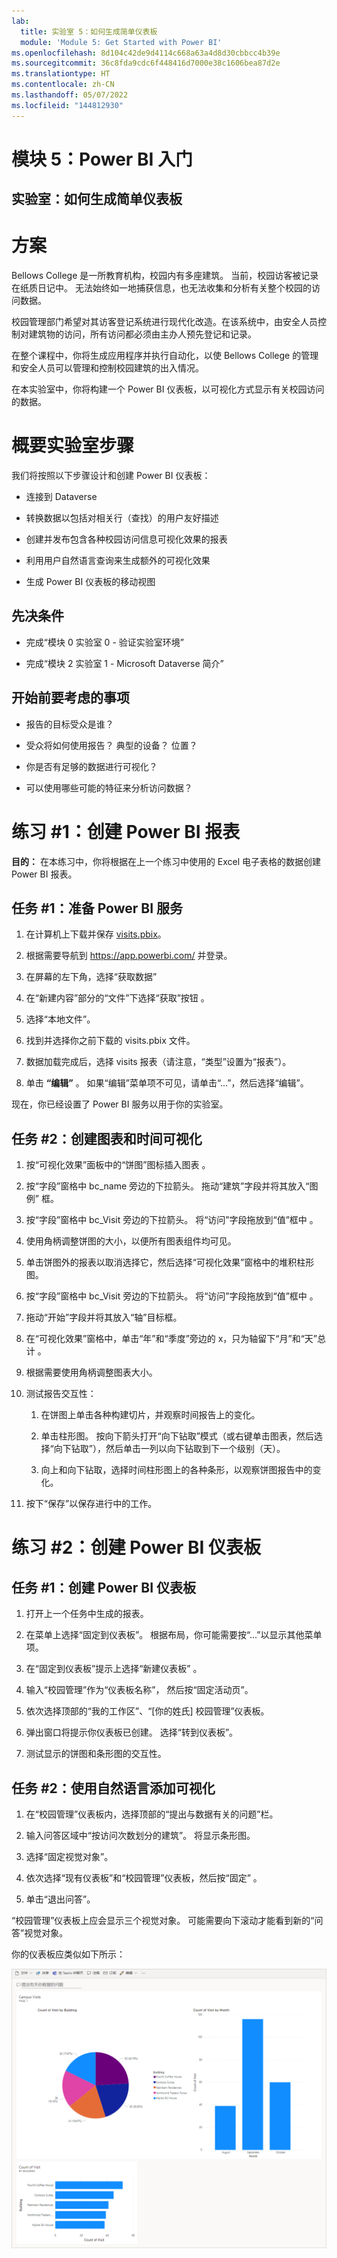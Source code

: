 ```yaml
---
lab:
  title: 实验室 5：如何生成简单仪表板
  module: 'Module 5: Get Started with Power BI'
ms.openlocfilehash: 8d104c42de9d4114c668a63a4d8d30cbbcc4b39e
ms.sourcegitcommit: 36c8fda9cdc6f448416d7000e38c1606bea87d2e
ms.translationtype: HT
ms.contentlocale: zh-CN
ms.lasthandoff: 05/07/2022
ms.locfileid: "144812930"
---
```

# <a name="module-5-get-started-with-power-bi"></a>模块 5：Power BI 入门
## <a name="lab-how-to-build-a-simple-dashboard"></a>实验室：如何生成简单仪表板

# <a name="scenario"></a>方案

Bellows College 是一所教育机构，校园内有多座建筑。 当前，校园访客被记录在纸质日记中。 无法始终如一地捕获信息，也无法收集和分析有关整个校园的访问数据。

校园管理部门希望对其访客登记系统进行现代化改造。在该系统中，由安全人员控制对建筑物的访问，所有访问都必须由主办人预先登记和记录。

在整个课程中，你将生成应用程序并执行自动化，以使 Bellows College 的管理和安全人员可以管理和控制校园建筑的出入情况。

在本实验室中，你将构建一个 Power BI 仪表板，以可视化方式显示有关校园访问的数据。

# <a name="high-level-lab-steps"></a>概要实验室步骤

我们将按照以下步骤设计和创建 Power BI 仪表板：

-   连接到 Dataverse

-   转换数据以包括对相关行（查找）的用户友好描述

-   创建并发布包含各种校园访问信息可视化效果的报表

-   利用用户自然语言查询来生成额外的可视化效果

-   生成 Power BI 仪表板的移动视图

## <a name="prerequisites"></a>先决条件

-   完成“模块 0 实验室 0 - 验证实验室环境”

-   完成“模块 2 实验室 1 - Microsoft Dataverse 简介”

## <a name="things-to-consider-before-you-begin"></a>开始前要考虑的事项

-   报告的目标受众是谁？

-   受众将如何使用报告？ 典型的设备？ 位置？

-   你是否有足够的数据进行可视化？

-   可以使用哪些可能的特征来分析访问数据？

# <a name="exercise-1-create-power-bi-report"></a>练习 \#1：创建 Power BI 报表

**目的：** 在本练习中，你将根据在上一个练习中使用的 Excel 电子表格的数据创建 Power BI 报表。

## <a name="task-1-prepare-power-bi-service"></a>任务 \#1：准备 Power BI 服务

1.  在计算机上下载并保存 [visits.pbix](https://github.com/MicrosoftLearning/PL-900-Microsoft-Power-Platform-Fundamentals/raw/master/Allfiles/visits.pbix)。

2.  根据需要导航到 <https://app.powerbi.com/> 并登录。

3.  在屏幕的左下角，选择“获取数据”

4.  在“新建内容”部分的“文件”下选择“获取”按钮  。

5.  选择“本地文件”。

6.  找到并选择你之前下载的 visits.pbix 文件。

7.  数据加载完成后，选择 visits 报表（请注意，“类型”设置为“报表”）。 

8.  单击 **“编辑”** 。 如果“编辑”菜单项不可见，请单击“...”，然后选择“编辑”。  

现在，你已经设置了 Power BI 服务以用于你的实验室。 

## <a name="task-2-create-chart-and-time-visualizations"></a>任务 \#2：创建图表和时间可视化

1.  按“可视化效果”面板中的“饼图”图标插入图表 。

2.  按“字段”窗格中 bc_name 旁边的下拉箭头。 拖动“建筑”字段并将其放入“图例” 框。

3.  按“字段”窗格中 bc_Visit 旁边的下拉箭头。 将“访问”字段拖放到“值”框中 。

4.  使用角柄调整饼图的大小，以便所有图表组件均可见。

5.  单击饼图外的报表以取消选择它，然后选择“可视化效果”窗格中的堆积柱形图。

6.  按“字段”窗格中 bc_Visit 旁边的下拉箭头。 将“访问”字段拖放到“值”框中 。

7.  拖动“开始”字段并将其放入“轴”目标框。

8.  在“可视化效果”窗格中，单击“年”和“季度”旁边的 x，只为轴留下“月”和“天”总计    。

9.  根据需要使用角柄调整图表大小。

10. 测试报告交互性：

    1.  在饼图上单击各种构建切片，并观察时间报告上的变化。

    2.  单击柱形图。 按向下箭头打开“向下钻取”模式（或右键单击图表，然后选择“向下钻取”），然后单击一列以向下钻取到下一个级别（天）。  
    
    3.  向上和向下钻取，选择时间柱形图上的各种条形，以观察饼图报告中的变化。

11. 按下“保存”以保存进行中的工作。

# <a name="exercise-2-create-power-bi-dashboard"></a>练习 \#2：创建 Power BI 仪表板

## <a name="task-1-create-power-bi-dashboard"></a>任务 \#1：创建 Power BI 仪表板

1.  打开上一个任务中生成的报表。

2.  在菜单上选择“固定到仪表板”。 根据布局，你可能需要按“...”以显示其他菜单项。

3.  在“固定到仪表板”提示上选择“新建仪表板” 。

4.  输入“校园管理”作为“仪表板名称”， 然后按“固定活动页”。

5.  依次选择顶部的“我的工作区”、“[你的姓氏] 校园管理”仪表板。

6.  弹出窗口将提示你仪表板已创建。 选择“转到仪表板”。

7.  测试显示的饼图和条形图的交互性。

## <a name="task-2-add-visualizations-using-natural-language"></a>任务 \#2：使用自然语言添加可视化

1.  在“校园管理”仪表板内，选择顶部的“提出与数据有关的问题”栏。

2.  输入问答区域中“按访问次数划分的建筑”。 将显示条形图。

3.  选择“固定视觉对象”。

4.  依次选择“现有仪表板”和“校园管理”仪表板，然后按“固定”  。

5.  单击“退出问答”。

“校园管理”仪表板上应会显示三个视觉对象。 可能需要向下滚动才能看到新的“问答”视觉对象。

你的仪表板应类似如下所示：

![](media/5-powerbi-result.png)
